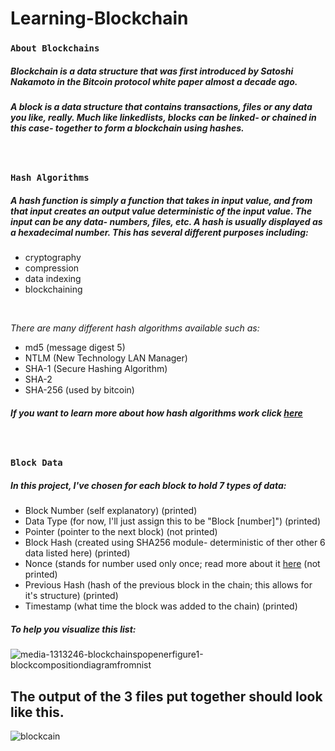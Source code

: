 # Learning-Blockchain

### ```About Blockchains```
##### Blockchain is a data structure that was first introduced by Satoshi Nakamoto in the Bitcoin protocol white paper almost a decade ago.

##### A block is a data structure that contains transactions, files or any data you like, really. Much like linkedlists, blocks can be linked- or chained in this case- together to form a blockchain using hashes.
<br>

### ```Hash Algorithms```
##### A hash function is simply a function that takes in input value, and from that input creates an output value deterministic of the input value. The input can be any data- numbers, files, etc. A hash is usually displayed as a hexadecimal number. This has several different purposes including:
- cryptography
- compression
- data indexing
- blockchaining
<br>

*There are many different hash algorithms available such as:*
- md5 (message digest 5)
- NTLM (New Technology LAN Manager)
- SHA-1 (Secure Hashing Algorithm)
- SHA-2
- SHA-256 (used by bitcoin)

##### If you want to learn more about how hash algorithms work click [here](https://www.sciencedirect.com/topics/computer-science/hashing-algorithm)
<br>

### ```Block Data```
##### In this project, I've chosen for each block to hold 7 types of data:
- Block Number (self explanatory) (printed)
- Data Type (for now, I'll just assign this to be "Block [number]") (printed)
- Pointer (pointer to the next block) (not printed)
- Block Hash (created using SHA256 module- deterministic of ther other 6 data listed here) (printed)
- Nonce (stands for number used only once; read more about it [here](https://www.investopedia.com/terms/n/nonce.asp#:~:text=A%20nonce%20is%20an%20abbreviation,blockchain%20miners%20are%20solving%20for.) (not printed)
- Previous Hash (hash of the previous block in the chain; this allows for it's structure) (printed)
- Timestamp (what time the block was added to the chain) (printed)

##### To help you visualize this list:
![media-1313246-blockchainspopenerfigure1-blockcompositiondiagramfromnist](https://user-images.githubusercontent.com/59234436/107436234-444a7d00-6afb-11eb-88ff-8933917ee24a.png)
<br>


## The output of the 3 files put together should look like this.
![blockcain](https://user-images.githubusercontent.com/59234436/107435656-73acba00-6afa-11eb-95ed-0bcaf9512608.JPG)
